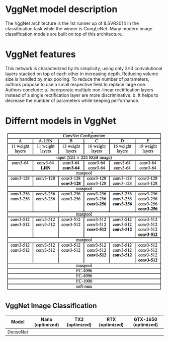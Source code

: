 # VggNet model description

The VggNet architecture is the 1st runner up of ILSVR2014 in the classification task while the winner is GoogLeNet. Many modern image classification models are built on top of this architecture. 

# VggNet features

This network is characterized by its simplicity, using only 3×3 convolutional layers stacked on top of each other in increasing depth. Reducing volume size is handled by max pooling. 
To reduce the number of parameters, authors propose to use a small respective field to replace large one. Authors conclude:
    a. Incorporate multiple non-linear rectification layers instead of a single rectification layer are more discriminative.
    b. It helps to decrease the number of parameters while keeping performance. 


# Differnt models in VggNet
![](https://github.com/rohitkatakolen/classification_model_architecure_md/blob/main/img/vggnet_models_architecture.png)



## VggNet Image Classification
| Model    | Nano (optimized) | TX2 (optimized)    | RTX (optimized)    |GTX-1650 (optimized)    |
|----------|:--------------:|:---------------:|:----------------:|:-----------------:|
| DenseNet |  |  |  |  |

